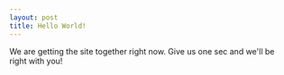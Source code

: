 ```yaml
---
layout: post
title: Hello World!
---
```


We are getting the site together right now. Give us one sec and we'll be right with you!
